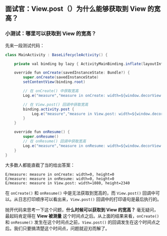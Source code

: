 ## 面试官：View.post（）为什么能够获取到 View 的宽高？

### 小测试：哪里可以获取到 View 的宽高？

先来一段测试代码：

```java
class MainActivity : BaseLifecycleActivity() {

    private val binding by lazy { ActivityMainBinding.inflate(layoutInflater) }

    override fun onCreate(savedInstanceState: Bundle?) {
        super.onCreate(savedInstanceState)
        setContentView(binding.root)

        // 在 onCreate() 中获取宽高
        Log.e("measure","measure in onCreate: width=${window.decorView.width}, height=${window.decorView.height}")

        // 在 View.post() 回调中获取宽高
        binding.activity.post {
            Log.e("measure","measure in View.post: width=${window.decorView.width}, height=${window.decorView.height}")
        }
    }

    override fun onResume() {
        super.onResume()
        // 在 onResume() 回调中获取宽高
        Log.e("measure","measure in onResume: width=${window.decorView.width}, height=${window.decorView.height}")
    }
}
```

大多数人都能直截了当的给出答案：

```
E/measure: measure in onCreate: width=0, height=0
E/measure: measure in onResume: width=0, height=0
E/measure: measure in View.post: width=1080, height=2340
```

在 `onCreate()` 和 `onResume()` 中是无法获取到宽高的，而 `View.post()` 回调中可以。从日志打印顺序可以看出来，`View.post()` 回调中的打印语句是最后执行的。

抛开代码来思考一下这个问题，**什么时候可以获取到 View 的宽高？** 毫无疑问，最起码肯定得在 **View 被测量** 这个时间点之后。从上面的结果来看，`onCreate()` 和 `onResume()` 发生在这个时间点之前，`View.post()` 的回调发生在这个时间点之后。我们只要搞清楚这个时间点，问题就迎刃而解了。































































